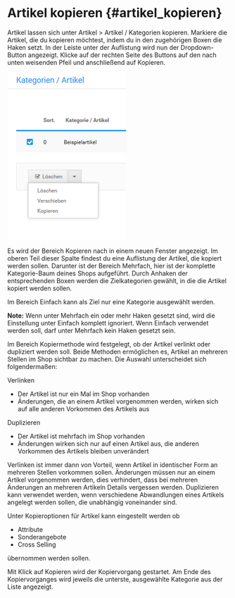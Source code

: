 # Artikel kopieren {#artikel_kopieren}

Artikel lassen sich unter Artikel \> Artikel / Kategorien kopieren. Markiere die Artikel, die du kopieren möchtest, indem du in den zugehörigen Boxen die Haken setzt. In der Leiste unter der Auflistung wird nun der Dropdown-Button angezeigt. Klicke auf der rechten Seite des Buttons auf den nach unten weisenden Pfeil und anschließend auf Kopieren.

![](Bilder/Abb087_ArtikelKopieren.png "Artikel kopieren")

Es wird der Bereich Kopieren nach in einem neuen Fenster angezeigt. Im oberen Teil dieser Spalte findest du eine Auflistung der Artikel, die kopiert werden sollen. Darunter ist der Bereich Mehrfach, hier ist der komplette Kategorie-Baum deines Shops aufgeführt. Durch Anhaken der entsprechenden Boxen werden die Zielkategorien gewählt, in die die Artikel kopiert werden sollen.

Im Bereich Einfach kann als Ziel nur eine Kategorie ausgewählt werden.

**Note:** Wenn unter Mehrfach ein oder mehr Haken gesetzt sind, wird die Einstellung unter Einfach komplett ignoriert. Wenn Einfach verwendet werden soll, darf unter Mehrfach kein Haken gesetzt sein.

Im Bereich Kopiermethode wird festgelegt, ob der Artikel verlinkt oder dupliziert werden soll. Beide Methoden ermöglichen es, Artikel an mehreren Stellen im Shop sichtbar zu machen. Die Auswahl unterscheidet sich folgendermaßen:

Verlinken

-   Der Artikel ist nur ein Mal im Shop vorhanden
-   Änderungen, die an einem Artikel vorgenommen werden, wirken sich auf alle anderen Vorkommen des Artikels aus

Duplizieren

-   Der Artikel ist mehrfach im Shop vorhanden
-   Änderungen wirken sich nur auf einen Artikel aus, die anderen Vorkommen des Artikels bleiben unverändert

Verlinken ist immer dann von Vorteil, wenn Artikel in identischer Form an mehreren Stellen vorkommen sollen. Änderungen müssen nur an einem Artikel vorgenommen werden, dies verhindert, dass bei mehreren Änderungen an mehreren Artikeln Details vergessen werden. Duplizieren kann verwendet werden, wenn verschiedene Abwandlungen eines Artikels angelegt werden sollen, die unabhängig voneinander sind.

Unter Kopieroptionen für Artikel kann eingestellt werden ob

-   Attribute
-   Sonderangebote
-   Cross Selling

übernommen werden sollen.

Mit Klick auf Kopieren wird der Kopiervorgang gestartet. Am Ende des Kopiervorganges wird jeweils die unterste, ausgewählte Kategorie aus der Liste angezeigt.



